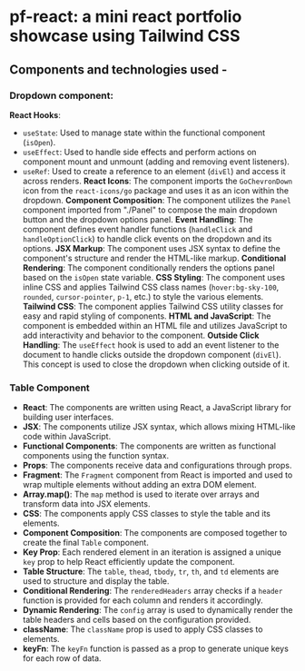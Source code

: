# pf-react: a mini react portfolio showcase using Tailwind CSS

## Components and technologies used -

### Dropdown component:

**React Hooks**:

- `useState`: Used to manage state within the functional component (`isOpen`).
- `useEffect`: Used to handle side effects and perform actions on component mount and unmount (adding and removing event listeners).
- `useRef`: Used to create a reference to an element (`divEl`) and access it across renders.
  **React Icons**: The component imports the `GoChevronDown` icon from the `react-icons/go` package and uses it as an icon within the dropdown.
  **Component Composition**: The component utilizes the `Panel` component imported from "./Panel" to compose the main dropdown button and the dropdown options panel.
  **Event Handling**: The component defines event handler functions (`handleClick` and `handleOptionClick`) to handle click events on the dropdown and its options.
  **JSX Markup**: The component uses JSX syntax to define the component's structure and render the HTML-like markup.
  **Conditional Rendering**: The component conditionally renders the options panel based on the `isOpen` state variable.
  **CSS Styling**: The component uses inline CSS and applies Tailwind CSS class names (`hover:bg-sky-100`, `rounded`, `cursor-pointer`, `p-1`, etc.) to style the various elements.
  **Tailwind CSS**: The component applies Tailwind CSS utility classes for easy and rapid styling of components.
  **HTML and JavaScript**: The component is embedded within an HTML file and utilizes JavaScript to add interactivity and behavior to the component.
  **Outside Click Handling**: The `useEffect` hook is used to add an event listener to the document to handle clicks outside the dropdown component (`divEl`). This concept is used to close the dropdown when clicking outside of it.

### Table Component

- **React**: The components are written using React, a JavaScript library for building user interfaces.
- **JSX**: The components utilize JSX syntax, which allows mixing HTML-like code within JavaScript.
- **Functional Components**: The components are written as functional components using the function syntax.
- **Props**: The components receive data and configurations through props.
- **Fragment**: The `Fragment` component from React is imported and used to wrap multiple elements without adding an extra DOM element.
- **Array.map()**: The `map` method is used to iterate over arrays and transform data into JSX elements.
- **CSS**: The components apply CSS classes to style the table and its elements.
- **Component Composition**: The components are composed together to create the final `Table` component.
- **Key Prop**: Each rendered element in an iteration is assigned a unique `key` prop to help React efficiently update the component.
- **Table Structure**: The `table`, `thead`, `tbody`, `tr`, `th`, and `td` elements are used to structure and display the table.
- **Conditional Rendering**: The `renderedHeaders` array checks if a `header` function is provided for each column and renders it accordingly.
- **Dynamic Rendering**: The `config` array is used to dynamically render the table headers and cells based on the configuration provided.
- **className**: The `className` prop is used to apply CSS classes to elements.
- **keyFn**: The `keyFn` function is passed as a prop to generate unique keys for each row of data.
